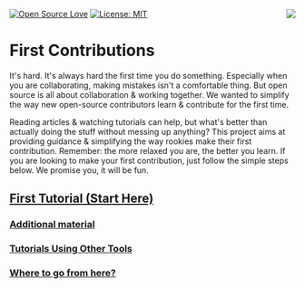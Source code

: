 [![Open Source Love](https://badges.frapsoft.com/os/v1/open-source.svg?v=103)](https://github.com/ellerbrock/open-source-badges/)
[<img align="right" src="https://firstcontributions.herokuapp.com/badge.svg">](https://firstcontributions.herokuapp.com)
[![License: MIT](https://img.shields.io/badge/License-MIT-green.svg)](https://opensource.org/licenses/MIT)


# First Contributions

It's hard. It's always hard the first time you do something. Especially when you are collaborating, making mistakes isn't a comfortable thing. But open source is all about collaboration & working together. We wanted to simplify the way new open-source contributors learn & contribute for the first time.

Reading articles & watching tutorials can help, but what's better than actually doing the stuff without messing up anything? This project aims at providing guidance & simplifying the way rookies make their first contribution. Remember: the more relaxed you are, the better you learn. If you are looking to make your first contribution, just follow the simple steps below. We promise you, it will be fun.


## [First Tutorial (Start Here)](Pages/FirstTutorial.md)

### [ Additional material ](Pages/additional-material/additional-material.md)

### [Tutorials Using Other Tools](Pages/TutorialsUsingOtherTools.md)

### [Where to go from here?](WhereToGoFromHere.md)

